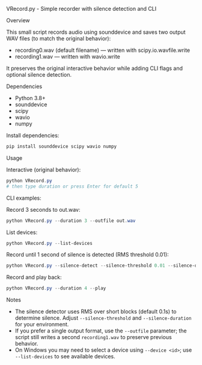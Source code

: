 VRecord.py - Simple recorder with silence detection and CLI

Overview

This small script records audio using sounddevice and saves two output WAV files (to match the original behavior):
- recording0.wav (default filename) — written with scipy.io.wavfile.write
- recording1.wav — written with wavio.write

It preserves the original interactive behavior while adding CLI flags and optional silence detection.

Dependencies

- Python 3.8+
- sounddevice
- scipy
- wavio
- numpy

Install dependencies:

```powershell
pip install sounddevice scipy wavio numpy
```

Usage

Interactive (original behavior):

```powershell
python VRecord.py
# then type duration or press Enter for default 5
```

CLI examples:

Record 3 seconds to out.wav:

```powershell
python VRecord.py --duration 3 --outfile out.wav
```

List devices:

```powershell
python VRecord.py --list-devices
```

Record until 1 second of silence is detected (RMS threshold 0.01):

```powershell
python VRecord.py --silence-detect --silence-threshold 0.01 --silence-duration 1.0
```

Record and play back:

```powershell
python VRecord.py --duration 4 --play
```

Notes

- The silence detector uses RMS over short blocks (default 0.1s) to determine silence. Adjust `--silence-threshold` and `--silence-duration` for your environment.
- If you prefer a single output format, use the `--outfile` parameter; the script still writes a second `recording1.wav` to preserve previous behavior.
- On Windows you may need to select a device using `--device <id>`; use `--list-devices` to see available devices.
